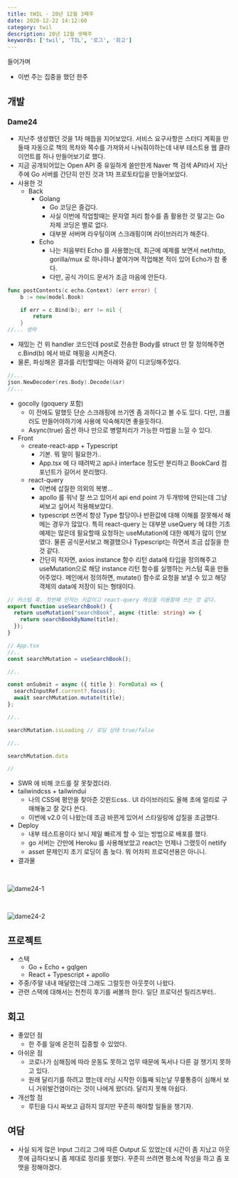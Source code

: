 ```yaml
---
title: tWIL - 20년 12월 3째주
date: 2020-12-22 14:12:60
category: twil
description: 20년 12월 셋째주
keywords: ['twil', 'TIL', '로그', '회고']
---
```




들어가며
- 이번 주는 집중을 했던 한주 


## 개발

### Dame24

- 지난주 생성했던 것을 1차 매듭을 지어보았다. 서비스 요구사항은 스터디 계획을 만들때 자동으로 책의 목차와 쪽수를 가져와서 나눠줘야하는데 내부 테스트용 웹 클라이언트를 하나 만들어보기로 했다.
- 지금 공개되어있는 Open API 중 유일하게 쓸만한게 Naver 책 검색 API라서 지난 주에 Go 서버를 간단히 만진 것과 1차 프로토타입을 만들어보았다.
- 사용한 것
	- Back
		- Golang
			- Go 코딩은 즐겁다.
			- 사실 이번에 작업할때는 문자열 처리 함수를 좀 활용한 것 말고는 Go 자체 코딩은 별로 없다.
			- 대부분 서버며 라우팅이며 스크래핑이며 라이브러리가 해준다.
		- Echo
			- 나는 처음부터 Echo 를 사용했는데, 최근에 예제를 보면서 net/http, gorilla/mux 로 하나하나 붙여가며 작업해본 적이 있어 Echo가 참 좋다. 
			- 다만, 공식 가이드 문서가 조금 마음에 안든다.
			
```go
func postContents(c echo.Context) (err error) {
    b := new(model.Book)

    if err = c.Bind(b); err != nil {
        return
    }
//... 생략
```


- 재밌는 건 위 handler 코드인데 post로 전송한 Body를 struct 만 잘 정의해주면 c.Bind(b) 에서 바로 매핑을 시켜준다. 
- 물론, 파싱해온 결과를 리턴할때는 아래와 같이 디코딩해주었다.


```go
//...
json.NewDecoder(res.Body).Decode(&sr)
//...
```



-  gocolly (goquery 포함)
    - 이 전에도 말했듯 단순 스크래핑에 쓰기엔 좀 과하다고 볼 수도 있다. 다만, 크롤러도 만들어야하기에 사용에 익숙해지면 좋을듯하다.
    - Async(true) 옵션 하나 만으로 병렬처리가 가능한 마법을 느낄 수 있다. 
- Front
    - create-react-app + Typescript
        - 기본. 뭐 말이 필요한가..
        - App.tsx 에 다 때려박고 api나 interface 정도만 분리하고 BookCard 컴포넌트가 길어서 분리했다.
    - react-query
        - 이번에 삽질한 의외의 복병…
        - apollo 를 워낙 잘 쓰고 있어서 api end point 가 두개밖에 안되는데 그냥 써보고 싶어서 적용해보았다.
        - typescript 쓰면서 항상 Type 할당이나 반환값에 대해 이해를 잘못해서 해메는 경우가 많았다. 특히 react-query 는 대부분 useQuery 에 대한 기초 예제는 많은데 필요할때 요청하는 useMutation에 대한 예제가 많이 안보였다. 물론 공식문서보고 해결했으나 Typescript는 하면서 조금 삽질을 한 것 같다.
        - 간단히 적자면, axios instance 함수 리턴 data에 타입을 정의해주고 useMutation으로 해당 instance 리턴 함수를 실행하는 커스텀 훅을 만들어주었다. 메인에서 정의하면, mutate() 함수로 요청을 보낼 수 있고 해당 객체의 data에 저장이 되는 형태이다.

```typescript
// 커스텀 훅. 첫번째 인자는 키값이고 react-query 캐싱을 이용할때 쓰는 것 같다.
export function useSearchBook() {
  return useMutation("searchBook", async (title: string) => {
    return searchBookByName(title);
  });
}

// App.tsx
//..
const searchMutation = useSearchBook();

//..

const onSubmit = async ({ title }: FormData) => {
  searchInputRef.current?.focus();
  await searchMutation.mutate(title);
};

//..

searchMutation.isLoading // 로딩 상태 true/false

//..

searchMutation.data

//
```
- SWR 에 비해 코드를 잘 못찾겠더라.
-  tailwindcss + tailwindui
    - 나의 CSS에 평안을 찾아준 갓윈드css.. UI 라이브러리도 올해 초에 얼리로 구매해놓고 잘 갖다 쓴다.
    - 이번에 v2.0 이 나왔는데 조금 바뀐게 있어서 스타일링에 삽질을 조금했다.
- Deploy
    - 내부 테스트용이다 보니 제일 빠르게 할 수 있는 방법으로 배포를 했다.
    - go 서버는 간만에 Heroku 를 사용해보았고 react는 언제나 그랬듯이 netlify
    - asset 문제인지 초기 로딩이 좀 늦다. 뭐 어차피 프로덕션용은 아니니.
- 결과물

<br />

![dame24-1](./images/dame24-1.png)

<br />

![dame24-2](./images/dame24-2.png)

## 프로젝트
- 스택
	- Go + Echo + gqlgen 
	- React + Typescript + apollo
- 주중/주말 내내 매달렸는데 그래도 그럴듯한 아웃풋이 나왔다.
- 관련 스택에 대해서는 천천히 후기를 써볼까 한다. 일단 프로덕션 릴리즈부터..

## 회고
- 좋았던 점
	- 한 주를 일에 온전히 집중할 수 있었다.
- 아쉬운 점
	- 코로나가 심해짐에 따라 운동도 못하고 업무 때문에 독서나 다른 걸 챙기지 못하고 있다.
	- 원래 달리기를 하려고 했는데 러닝 시작한 이틀째 되는날 무릎통증이 심해서 보니 거위발건염이라는 것이 나에게 왔더라. 달리지 못해 아쉽다.
- 개선할 점
	- 루틴을 다시 짜보고 급하지 않지만 꾸준히 해야할 일들을 챙기자.

## 여담
- 사실 되게 많은 Input 그리고 그에 따른 Output 도 있었는데 시간이 좀 지났고 아웃풋에 급하다보니 좀 제대로 정리를 못했다.  꾸준히 쓰려면 평소에 작성을 하고 좀 포맷을 정해야겠다.
